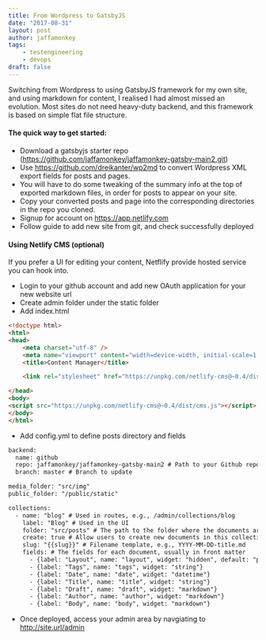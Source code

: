 ```yaml
---
title: From Wordpress to GatsbyJS
date: "2017-08-31"
layout: post
author: jaffamonkey
tags:
    - testengineering
    - devops
draft: false
---
```


Switching from Wordpress to using GatsbyJS framework for my own site, and using markdown for content, I realised I had almost missed an evolution. Most sites do not need heavy-duty backend, and this framework is based on simple flat file structure.

#### The quick way to get started:

* Download a gatsbyjs starter repo (https://github.com/jaffamonkey/jaffamonkey-gatsby-main2.git)
* Use https://github.com/dreikanter/wp2md to convert Wordpress XML export fields for posts and pages.
* You will have to do some tweaking of the summary info at the top of exported markdown files, in order for posts to appear on your site.
* Copy your converted posts and page into the corresponding directories in the repo you cloned.
* Signup for account on https://app.netlify.com
* Follow guide to add new site from git, and check successfully deployed

#### Using Netlify CMS (optional)

If you prefer a UI for editing your content, Netflify provide hosted service you can hook into.

* Login to your github account and add new OAuth application for your new website url
* Create admin folder under the static folder
* Add index.html

``` html
<!doctype html>
<html>
<head>
    <meta charset="utf-8" />
    <meta name="viewport" content="width=device-width, initial-scale=1.0" />
    <title>Content Manager</title>

    <link rel="stylesheet" href="https://unpkg.com/netlify-cms@~0.4/dist/cms.css" />

</head>
<body>
<script src="https://unpkg.com/netlify-cms@~0.4/dist/cms.js"></script>
</body>
</html>
```
* Add config.yml to define posts directory and fields
``` html
backend:
  name: github
  repo: jaffamonkey/jaffamonkey-gatsby-main2 # Path to your Github repository
  branch: master # Branch to update

media_folder: "src/img"
public_folder: "/public/static"

collections:
  - name: "blog" # Used in routes, e.g., /admin/collections/blog
    label: "Blog" # Used in the UI
    folder: "src/posts" # The path to the folder where the documents are stored
    create: true # Allow users to create new documents in this collection
    slug: "{{slug}}" # Filename template, e.g., YYYY-MM-DD-title.md
    fields: # The fields for each document, usually in front matter
      - {label: "Layout", name: "layout", widget: "hidden", default: "post"}
      - {label: "Tags", name: "tags", widget: "string"}
      - {label: "Date", name: "date", widget: "datetime"}
      - {label: "Title", name: "title", widget: "string"}
      - {label: "Draft", name: "draft", widget: "markdown"}
      - {label: "Author", name: "author", widget: "markdown"}
      - {label: "Body", name: "body", widget: "markdown"}
```
* Once deployed, access your admin area by navgiating to http://site.url/admin